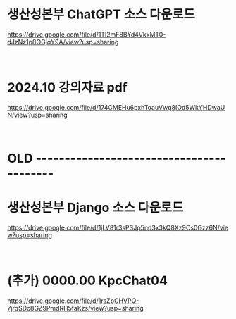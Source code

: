 # 생산성본부 ChatGPT 소스 다운로드

https://drive.google.com/file/d/1TI2mF8BYd4VkxMT0-dJzNz1p8OGjqY9A/view?usp=sharing
<br /><br /><br />

# 2024.10 강의자료 pdf

https://drive.google.com/file/d/174GMEHu6pxhToauVwg8IOd5WkYHDwaUN/view?usp=sharing
<br /><br /><br />


# OLD -----------------------------------------

# 생산성본부 Django 소스 다운로드

https://drive.google.com/file/d/1jLV81r3sPSJp5nd3x3kQ8Xz9Cs0Gzz6N/view?usp=sharing
<br /><br /><br />

# (추가) 0000.00 KpcChat04

https://drive.google.com/file/d/1rsZpCHVPQ-7jrqSDc8GZ9PmdRH5faKzs/view?usp=sharing
<br /><br /><br />
